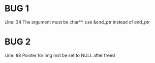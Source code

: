 # BUG 1
LIne: 34
The argument must be char**, use &end_ptr instead of end_ptr

# BUG 2
Line: 88
Pointer for img mst be set to NULL after freed